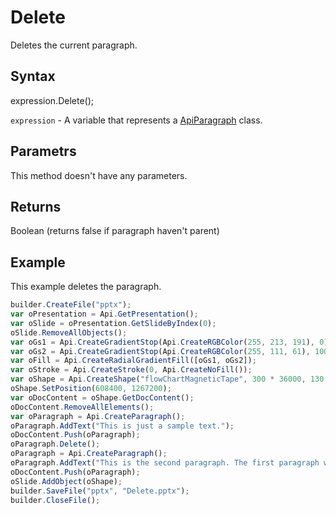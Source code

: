 # Delete

Deletes the current paragraph.

## Syntax

expression.Delete();

`expression` - A variable that represents a [ApiParagraph](../ApiParagraph.md) class.

## Parametrs

This method doesn't have any parameters.

## Returns

Boolean (returns false if paragraph haven't parent)

## Example

This example deletes the paragraph.

```javascript
builder.CreateFile("pptx");
var oPresentation = Api.GetPresentation();
var oSlide = oPresentation.GetSlideByIndex(0);
oSlide.RemoveAllObjects();
var oGs1 = Api.CreateGradientStop(Api.CreateRGBColor(255, 213, 191), 0);
var oGs2 = Api.CreateGradientStop(Api.CreateRGBColor(255, 111, 61), 100000);
var oFill = Api.CreateRadialGradientFill([oGs1, oGs2]);
var oStroke = Api.CreateStroke(0, Api.CreateNoFill());
var oShape = Api.CreateShape("flowChartMagneticTape", 300 * 36000, 130 * 36000, oFill, oStroke);
oShape.SetPosition(608400, 1267200);
var oDocContent = oShape.GetDocContent();
oDocContent.RemoveAllElements();
var oParagraph = Api.CreateParagraph();
oParagraph.AddText("This is just a sample text.");
oDocContent.Push(oParagraph);
oParagraph.Delete();
oParagraph = Api.CreateParagraph();
oParagraph.AddText("This is the second paragraph. The first paragraph was removed from the shape content.");
oDocContent.Push(oParagraph);
oSlide.AddObject(oShape);
builder.SaveFile("pptx", "Delete.pptx");
builder.CloseFile();
```